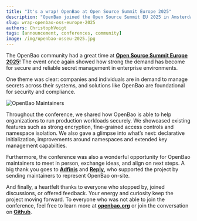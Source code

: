 ```yaml
---
title: "It's a wrap! OpenBao at Open Source Summit Europe 2025"
description: "OpenBao joined the Open Source Summit EU 2025 in Amsterdam and gave roadmap previews, Q&A, and hands-on conversations about open-source secrets management."
slug: wrap-openbao-oss-europe-2025
authors: ChristophVoigt
tags: [announcement, conferences, community]
image: /img/openbao-osseu-2025.jpg
---
```


The OpenBao community had a great time at **[Open Source Summit Europe 2025](https://events.linuxfoundation.org/open-source-summit-europe/)**! The event once again showed how strong the demand has become for secure and reliable secret management in enterprise environments.

One theme was clear: companies and individuals are in demand to manage secrets across their systems, and solutions like OpenBao are foundational for security and compliance.

![OpenBao Maintainers](/img/openbao-osseu-2025.jpg)

Throughout the conference, we shared how OpenBao is able to help organizations to run production workloads securely. We showcased existing features such as strong encryption, fine-grained access controls and namespace isolation. We also gave a glimpse into what’s next: declarative initialization, improvements around namespaces and extended key management capabilties.

Furthermore, the conference was also a wonderful opportunity for OpenBao maintainers to meet in person, exchange ideas, and align on next steps. A big thank you goes to [**Adfinis**](https://adfinis.com/) and [**Reply**](https://www.reply.com/), who supported the project by sending maintainers to represent OpenBao on-site.

And finally, a heartfelt thanks to everyone who stopped by, joined discussions, or offered feedback. Your energy and curiosity keep the project moving forward. To everyone who was not able to join the conference, feel free to learn more at [**openbao.org**](https://openbao.org/) or join the conversation on [**Github**](https://github.com/openbao).
